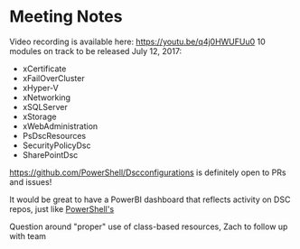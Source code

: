 # Meeting Notes

Video recording is available here: https://youtu.be/q4j0HWUFUu0
10 modules on track to be released July 12, 2017:
- xCertificate
- xFailOverCluster
- xHyper-V
- xNetworking
- xSQLServer
- xStorage
- xWebAdministration
- PsDscResources
- SecurityPolicyDsc
- SharePointDsc 

https://github.com/PowerShell/Dscconfigurations is definitely open to PRs and issues! 

It would be great to have a PowerBI dashboard that reflects activity on DSC repos, just like [PowerShell's](aka.ms/psgithubbi)

Question around "proper" use of class-based resources, Zach to follow up with team
